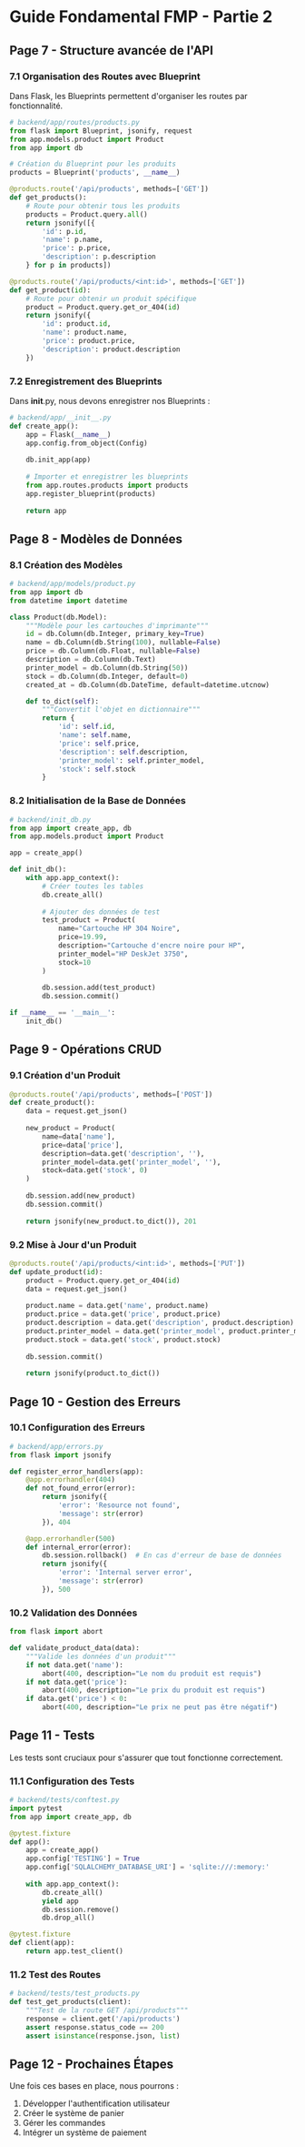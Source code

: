 # Guide Fondamental FMP - Partie 2
## Page 7 - Structure avancée de l'API

### 7.1 Organisation des Routes avec Blueprint
Dans Flask, les Blueprints permettent d'organiser les routes par fonctionnalité.

```python
# backend/app/routes/products.py
from flask import Blueprint, jsonify, request
from app.models.product import Product
from app import db

# Création du Blueprint pour les produits
products = Blueprint('products', __name__)

@products.route('/api/products', methods=['GET'])
def get_products():
    # Route pour obtenir tous les produits
    products = Product.query.all()
    return jsonify([{
        'id': p.id,
        'name': p.name,
        'price': p.price,
        'description': p.description
    } for p in products])

@products.route('/api/products/<int:id>', methods=['GET'])
def get_product(id):
    # Route pour obtenir un produit spécifique
    product = Product.query.get_or_404(id)
    return jsonify({
        'id': product.id,
        'name': product.name,
        'price': product.price,
        'description': product.description
    })
```

### 7.2 Enregistrement des Blueprints
Dans __init__.py, nous devons enregistrer nos Blueprints :

```python
# backend/app/__init__.py
def create_app():
    app = Flask(__name__)
    app.config.from_object(Config)
    
    db.init_app(app)
    
    # Importer et enregistrer les blueprints
    from app.routes.products import products
    app.register_blueprint(products)
    
    return app
```

## Page 8 - Modèles de Données

### 8.1 Création des Modèles
```python
# backend/app/models/product.py
from app import db
from datetime import datetime

class Product(db.Model):
    """Modèle pour les cartouches d'imprimante"""
    id = db.Column(db.Integer, primary_key=True)
    name = db.Column(db.String(100), nullable=False)
    price = db.Column(db.Float, nullable=False)
    description = db.Column(db.Text)
    printer_model = db.Column(db.String(50))
    stock = db.Column(db.Integer, default=0)
    created_at = db.Column(db.DateTime, default=datetime.utcnow)

    def to_dict(self):
        """Convertit l'objet en dictionnaire"""
        return {
            'id': self.id,
            'name': self.name,
            'price': self.price,
            'description': self.description,
            'printer_model': self.printer_model,
            'stock': self.stock
        }
```

### 8.2 Initialisation de la Base de Données
```python
# backend/init_db.py
from app import create_app, db
from app.models.product import Product

app = create_app()

def init_db():
    with app.app_context():
        # Créer toutes les tables
        db.create_all()
        
        # Ajouter des données de test
        test_product = Product(
            name="Cartouche HP 304 Noire",
            price=19.99,
            description="Cartouche d'encre noire pour HP",
            printer_model="HP DeskJet 3750",
            stock=10
        )
        
        db.session.add(test_product)
        db.session.commit()

if __name__ == '__main__':
    init_db()
```

## Page 9 - Opérations CRUD

### 9.1 Création d'un Produit
```python
@products.route('/api/products', methods=['POST'])
def create_product():
    data = request.get_json()
    
    new_product = Product(
        name=data['name'],
        price=data['price'],
        description=data.get('description', ''),
        printer_model=data.get('printer_model', ''),
        stock=data.get('stock', 0)
    )
    
    db.session.add(new_product)
    db.session.commit()
    
    return jsonify(new_product.to_dict()), 201
```

### 9.2 Mise à Jour d'un Produit
```python
@products.route('/api/products/<int:id>', methods=['PUT'])
def update_product(id):
    product = Product.query.get_or_404(id)
    data = request.get_json()
    
    product.name = data.get('name', product.name)
    product.price = data.get('price', product.price)
    product.description = data.get('description', product.description)
    product.printer_model = data.get('printer_model', product.printer_model)
    product.stock = data.get('stock', product.stock)
    
    db.session.commit()
    
    return jsonify(product.to_dict())
```

## Page 10 - Gestion des Erreurs

### 10.1 Configuration des Erreurs
```python
# backend/app/errors.py
from flask import jsonify

def register_error_handlers(app):
    @app.errorhandler(404)
    def not_found_error(error):
        return jsonify({
            'error': 'Resource not found',
            'message': str(error)
        }), 404

    @app.errorhandler(500)
    def internal_error(error):
        db.session.rollback()  # En cas d'erreur de base de données
        return jsonify({
            'error': 'Internal server error',
            'message': str(error)
        }), 500
```

### 10.2 Validation des Données
```python
from flask import abort

def validate_product_data(data):
    """Valide les données d'un produit"""
    if not data.get('name'):
        abort(400, description="Le nom du produit est requis")
    if not data.get('price'):
        abort(400, description="Le prix du produit est requis")
    if data.get('price') < 0:
        abort(400, description="Le prix ne peut pas être négatif")
```

## Page 11 - Tests

Les tests sont cruciaux pour s'assurer que tout fonctionne correctement.

### 11.1 Configuration des Tests
```python
# backend/tests/conftest.py
import pytest
from app import create_app, db

@pytest.fixture
def app():
    app = create_app()
    app.config['TESTING'] = True
    app.config['SQLALCHEMY_DATABASE_URI'] = 'sqlite:///:memory:'
    
    with app.app_context():
        db.create_all()
        yield app
        db.session.remove()
        db.drop_all()

@pytest.fixture
def client(app):
    return app.test_client()
```

### 11.2 Test des Routes
```python
# backend/tests/test_products.py
def test_get_products(client):
    """Test de la route GET /api/products"""
    response = client.get('/api/products')
    assert response.status_code == 200
    assert isinstance(response.json, list)
```

## Page 12 - Prochaines Étapes

Une fois ces bases en place, nous pourrons :
1. Développer l'authentification utilisateur
2. Créer le système de panier
3. Gérer les commandes
4. Intégrer un système de paiement
